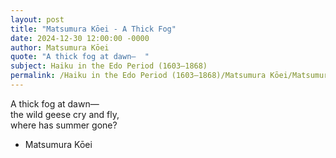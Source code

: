 ```yaml
---
layout: post
title: "Matsumura Kōei - A Thick Fog"
date: 2024-12-30 12:00:00 -0000
author: Matsumura Kōei
quote: "A thick fog at dawn—  "
subject: Haiku in the Edo Period (1603–1868)
permalink: /Haiku in the Edo Period (1603–1868)/Matsumura Kōei/Matsumura Kōei - A Thick Fog
---
```


A thick fog at dawn—  
the wild geese cry and fly,  
where has summer gone?

- Matsumura Kōei
